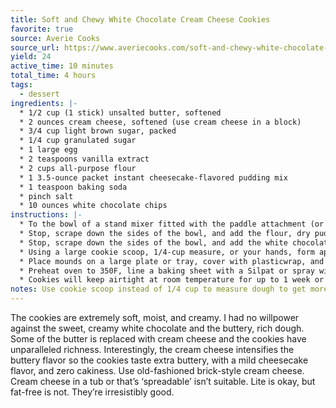 ```yaml
---
title: Soft and Chewy White Chocolate Cream Cheese Cookies
favorite: true
source: Averie Cooks
source_url: https://www.averiecooks.com/soft-and-chewy-white-chocolate-cream-cheese-cookies/#
yield: 24
active_time: 10 minutes
total_time: 4 hours
tags: 
  - dessert
ingredients: |-
  * 1/2 cup (1 stick) unsalted butter, softened 
  * 2 ounces cream cheese, softened (use cream cheese in a block) 
  * 3/4 cup light brown sugar, packed 
  * 1/4 cup granulated sugar 
  * 1 large egg 
  * 2 teaspoons vanilla extract 
  * 2 cups all-purpose flour 
  * 1 3.5-ounce packet instant cheesecake-flavored pudding mix 
  * 1 teaspoon baking soda 
  * pinch salt 
  * 10 ounces white chocolate chips 
instructions: |-
  * To the bowl of a stand mixer fitted with the paddle attachment (or large mixing bowl and electric mixer) combine the butter, cream cheese, sugars, egg, vanilla, and beat on medium-high speed until creamed and well combined, about 4 minutes. 
  * Stop, scrape down the sides of the bowl, and add the flour, dry pudding mix, baking soda, optional salt, and beat on low speed until just combined, about 1 minute. 
  * Stop, scrape down the sides of the bowl, and add the white chocolate, and beat on low speed until just combined, about 30 seconds. 
  * Using a large cookie scoop, 1/4-cup measure, or your hands, form approximately 13 to 14 equal-sized mounds of dough, roll into balls, and flatten slightly. Tip – Strategically place a few white chocolate chips right on top of each mound of dough by taking chips from the underside and adding them on top. 
  * Place mounds on a large plate or tray, cover with plasticwrap, and refrigerate for at least 3 hours, up to 5 days. Do not bake with unchilled dough because cookies will bake thinner, flatter, and be more prone to spreading. 
  * Preheat oven to 350F, line a baking sheet with a Silpat or spray with cooking spray. Place dough mounds on baking sheet, spaced at least 2 inches apart (I bake 8 cookies per sheet) and bake for about 11 minutes, or until edges have set and tops are just set, even if slightly undercooked, pale, and glossy in the center; don’t overbake. Cookies firm up as they cool. Allow cookies to cool on baking sheet for about 10 minutes before serving. I let them cool on the baking sheet and don’t use a rack. 
  * Cookies will keep airtight at room temperature for up to 1 week or in the freezer for up to 6 months. Alternatively, unbaked cookie dough can be stored in an airtight container in the refrigerator for up to 5 days, or in the freezer for up to 4 months, so consider baking only as many cookies as desired and save the remaining dough to be baked in the future when desired. 
notes: Use cookie scoop instead of 1/4 cup to measure dough to get more than 14 cookies
---
```

The cookies are extremely soft, moist, and creamy. I had no willpower against the sweet, creamy white chocolate and the buttery, rich dough. Some of the butter is replaced with cream cheese and the cookies have unparalleled richness. Interestingly, the cream cheese intensifies the buttery flavor so the cookies taste extra buttery, with a mild cheesecake flavor, and zero cakiness. Use old-fashioned brick-style cream cheese. Cream cheese in a tub or that’s ‘spreadable’ isn’t suitable. Lite is okay, but fat-free is not. They’re irresistibly good.